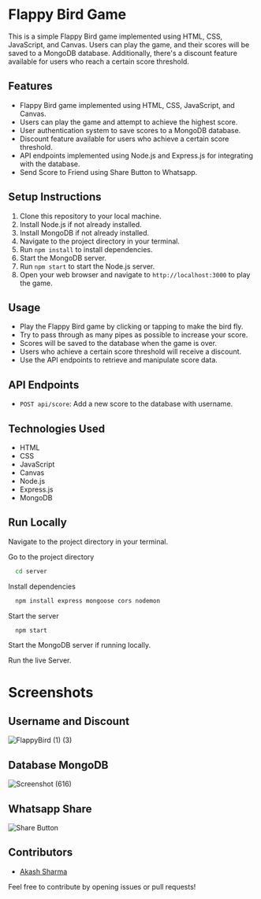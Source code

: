 # Flappy Bird Game

This is a simple Flappy Bird game implemented using HTML, CSS, JavaScript, and Canvas. Users can play the game, and their scores will be saved to a MongoDB database. Additionally, there's a discount feature available for users who reach a certain score threshold.

## Features

- Flappy Bird game implemented using HTML, CSS, JavaScript, and Canvas.
- Users can play the game and attempt to achieve the highest score.
- User authentication system to save scores to a MongoDB database.
- Discount feature available for users who achieve a certain score threshold.
- API endpoints implemented using Node.js and Express.js for integrating with the database.
- Send Score to Friend using Share Button to Whatsapp.

## Setup Instructions

1. Clone this repository to your local machine.
2. Install Node.js if not already installed.
3. Install MongoDB if not already installed.
4. Navigate to the project directory in your terminal.
5. Run `npm install` to install dependencies.
6. Start the MongoDB server.
7. Run `npm start` to start the Node.js server.
8. Open your web browser and navigate to `http://localhost:3000` to play the game.

## Usage

- Play the Flappy Bird game by clicking or tapping to make the bird fly.
- Try to pass through as many pipes as possible to increase your score.
- Scores will be saved to the database when the game is over.
- Users who achieve a certain score threshold will receive a discount.
- Use the API endpoints to retrieve and manipulate score data.

## API Endpoints

- `POST api/score`: Add a new score to the database with username.

## Technologies Used

- HTML
- CSS
- JavaScript
- Canvas
- Node.js
- Express.js
- MongoDB

## Run Locally

Navigate to the project directory in your terminal.

Go to the project directory

```bash
  cd server
```

Install dependencies

```bash
  npm install express mongoose cors nodemon
```

Start the server

```bash
  npm start
```

Start the MongoDB server if running locally.

Run the live Server.


# Screenshots


## Username and Discount
![FlappyBird (1) (3)](https://github.com/AkashCodz/FlappyBird/assets/101062599/56a994a6-73ad-49dc-a97d-5c61f2eab568)



## Database MongoDB
![Screenshot (616)](https://github.com/AkashCodz/FlappyBird/assets/101062599/58207373-ba34-45f1-b5fb-44cabe16a242)

## Whatsapp Share
![Share Button](https://github.com/AkashCodz/FlappyBird/assets/101062599/fe79baf5-2a16-4f16-bfb1-0cf55955413c)


## Contributors

- [Akash Sharma](https://github.com/AkashCodz)

Feel free to contribute by opening issues or pull requests!


